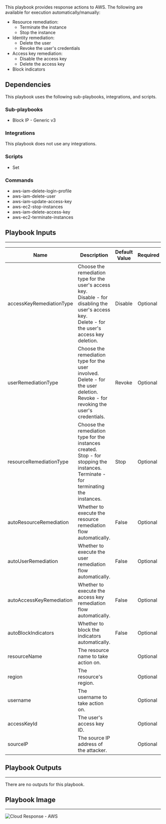 This playbook provides response actions to AWS. The following are available for execution automatically/manually:
 - Resource remediation:
   - Terminate the instance
   - Stop the instance
 - Identity remediation:
   - Delete the user
   - Revoke the user's credentials
- Access key remediation:
   - Disable the access key
   - Delete the access key
- Block indicators

## Dependencies
This playbook uses the following sub-playbooks, integrations, and scripts.

### Sub-playbooks
* Block IP - Generic v3

### Integrations
This playbook does not use any integrations.

### Scripts
* Set

### Commands
* aws-iam-delete-login-profile
* aws-iam-delete-user
* aws-iam-update-access-key
* aws-ec2-stop-instances
* aws-iam-delete-access-key
* aws-ec2-terminate-instances

## Playbook Inputs
---

| **Name** | **Description** | **Default Value** | **Required** |
| --- | --- | --- | --- |
| accessKeyRemediationType | Choose the remediation type for the user's access key.<br/>Disable - for disabling the user's access key.<br/>Delete - for the user's access key deletion. | Disable | Optional |
| userRemediationType | Choose the remediation type for the user involved.<br/>Delete - for the user deletion.<br/>Revoke - for revoking the user's credentials. | Revoke | Optional |
| resourceRemediationType | Choose the remediation type for the instances created.<br/>Stop - for stopping the instances.<br/>Terminate - for terminating the instances. | Stop | Optional |
| autoResourceRemediation | Whether to execute the resource remediation flow automatically. | False | Optional |
| autoUserRemediation | Whether to execute the user remediation flow automatically. | False | Optional |
| autoAccessKeyRemediation | Whether to execute the access key remediation flow automatically. | False | Optional |
| autoBlockIndicators | Whether to block the indicators automatically. | False | Optional |
| resourceName | The resource name to take action on. |  | Optional |
| region | The resource's region. |  | Optional |
| username | The username to take action on. |  | Optional |
| accessKeyId | The user's access key ID. |  | Optional |
| sourceIP | The source IP address of the attacker. |  | Optional |

## Playbook Outputs
---
There are no outputs for this playbook.

## Playbook Image
---
![Cloud Response - AWS](https://raw.githubusercontent.com/cvescan/cvescan/6790c6160863055ad2d0f906e0ffa18963bd7b20/Packs/AWS-Enrichment-Remediation/doc_files/Cloud_Response_-_AWS.png)
